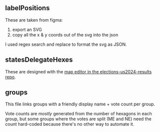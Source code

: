 ## labelPositions

These are taken from figma:

1. export an SVG
2. copy all the x & y coords out of the svg into the json

I used regex search and replace to format the svg as JSON.

## statesDelegateHexes

These are designed with the [map editor in the elections-us2024-results repo](https://github.com/abcnews/elections-us2024-results/blob/main/public/editor.html).

## groups

This file links groups with a friendly display name + vote count per group.

Vote counts are _mostly_ generated from the number of hexagons in each group, but some groups where the votes are split (ME and NE) need the count hard-coded because there's no other way to automate it.
